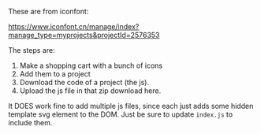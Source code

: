 These are from iconfont:

https://www.iconfont.cn/manage/index?manage_type=myprojects&projectId=2576353

The steps are:

1. Make a shopping cart with a bunch of icons
2. Add them to a project
3. Download the code of a project (the js).
4. Upload the js file in that zip download here.

It DOES work fine to add multiple js files, since each just adds some hidden
template svg element to the DOM. Just be sure to update `index.js` to include them.
